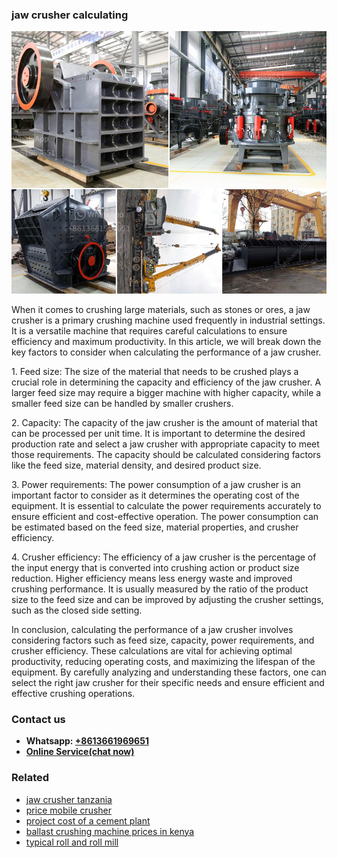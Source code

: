 <h3>jaw crusher calculating</h3><img src='1708497958.jpg' alt=''><p>When it comes to crushing large materials, such as stones or ores, a jaw crusher is a primary crushing machine used frequently in industrial settings. It is a versatile machine that requires careful calculations to ensure efficiency and maximum productivity. In this article, we will break down the key factors to consider when calculating the performance of a jaw crusher. </p><p>1. Feed size: The size of the material that needs to be crushed plays a crucial role in determining the capacity and efficiency of the jaw crusher. A larger feed size may require a bigger machine with higher capacity, while a smaller feed size can be handled by smaller crushers.</p><p>2. Capacity: The capacity of the jaw crusher is the amount of material that can be processed per unit time. It is important to determine the desired production rate and select a jaw crusher with appropriate capacity to meet those requirements. The capacity should be calculated considering factors like the feed size, material density, and desired product size.</p><p>3. Power requirements: The power consumption of a jaw crusher is an important factor to consider as it determines the operating cost of the equipment. It is essential to calculate the power requirements accurately to ensure efficient and cost-effective operation. The power consumption can be estimated based on the feed size, material properties, and crusher efficiency.</p><p>4. Crusher efficiency: The efficiency of a jaw crusher is the percentage of the input energy that is converted into crushing action or product size reduction. Higher efficiency means less energy waste and improved crushing performance. It is usually measured by the ratio of the product size to the feed size and can be improved by adjusting the crusher settings, such as the closed side setting.</p><p>In conclusion, calculating the performance of a jaw crusher involves considering factors such as feed size, capacity, power requirements, and crusher efficiency. These calculations are vital for achieving optimal productivity, reducing operating costs, and maximizing the lifespan of the equipment. By carefully analyzing and understanding these factors, one can select the right jaw crusher for their specific needs and ensure efficient and effective crushing operations.</p><h3>Contact us</h3><ul><li><strong>Whatsapp:&nbsp;<a href="https://wa.me/8613661969651">+8613661969651</a></strong></li><li><a href="https://swt.shibang-china.com/?git&amp;zhl&amp;jaw crusher calculating"><strong>Online Service(chat now)</strong></a></li></ul><h3>Related</h3><ul><li><a href='jaw crusher tanzania.md'>jaw crusher tanzania</a></li><li><a href='price mobile crusher.md'>price mobile crusher</a></li><li><a href='project cost of a cement plant.md'>project cost of a cement plant</a></li><li><a href='ballast crushing machine prices in kenya.md'>ballast crushing machine prices in kenya</a></li><li><a href='typical roll and roll mill.md'>typical roll and roll mill</a></li></ul>